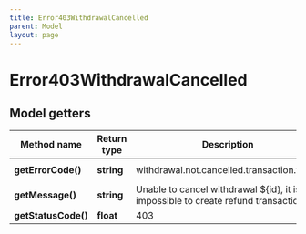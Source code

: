 ```yaml
---
title: Error403WithdrawalCancelled
parent: Model
layout: page
---
```


# Error403WithdrawalCancelled

## Model getters

Method name | Return type | Description | Notes
------------ | ------------- | ------------- | -------------
**getErrorCode()** | **string** | withdrawal.not.cancelled.transaction.failed | ex.: `withdrawal.not.cancelled.transaction.failed`
**getMessage()** | **string** | Unable to cancel withdrawal ${id}, it is impossible to create refund transaction. | ex.: `Unable to cancel withdrawal ${id}, it is impossible to create refund transaction.`
**getStatusCode()** | **float** | 403 | ex.: `403`

